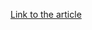 [Link to the article](https://blog.trendmicro.com/trendlabs-security-intelligence/fastpos-updates-in-time-for-retail-sale-season/)
